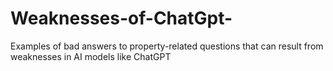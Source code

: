 # Weaknesses-of-ChatGpt-
Examples of bad answers to property-related questions that can result from weaknesses in AI models like ChatGPT
